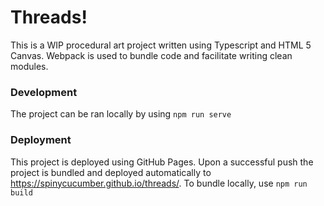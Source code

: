 # Threads! #
This is a WIP procedural art project written using Typescript and HTML 5 Canvas.
Webpack is used to bundle code and facilitate writing clean modules.

### Development ###
The project can be ran locally by using ```npm run serve```

### Deployment ###
This project is deployed using GitHub Pages.
Upon a successful push the project is bundled and deployed automatically to https://spinycucumber.github.io/threads/.
To bundle locally, use ```npm run build```